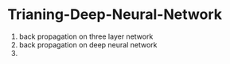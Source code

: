 # Trianing-Deep-Neural-Network
1. back propagation on three layer network
2. back propagation on deep neural network
3. 
